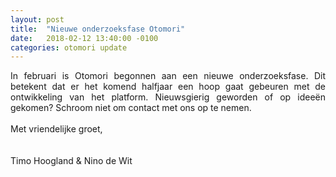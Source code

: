 ```yaml
---
layout: post
title:  "Nieuwe onderzoeksfase Otomori"
date:   2018-02-12 13:40:00 -0100
categories: otomori update
---
```


<p style="text-align:justify">
	In februari is Otomori begonnen aan een nieuwe onderzoeksfase. Dit betekent dat er het komend halfjaar een hoop gaat gebeuren met de ontwikkeling van het platform. Nieuwsgierig geworden of op ideeën gekomen? Schroom niet om contact met ons op te nemen. <br>
	<br>
	Met vriendelijke groet,<br>
	<br>
	<br>
	Timo Hoogland & Nino de Wit<br>
</p>

&nbsp;

&nbsp;